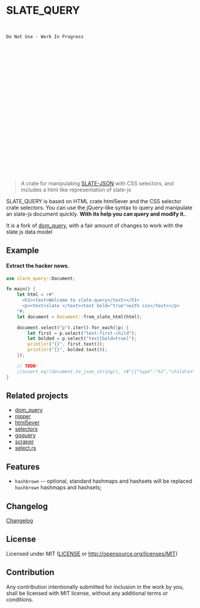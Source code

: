 
# SLATE_QUERY



```


Do Not Use - Work In Progress



























```


> A crate for manipulating [SLATE-JSON](https://github.com/cameronbraid/slate_query) with CSS selectors, and includes a html like representation of slate-js

SLATE_QUERY is based on HTML crate html5ever and the CSS selector crate selectors. You can use the jQuery-like syntax to query and manipulate an slate-js document quickly. **With its help you can query and modify it.**.

It is a fork of [dom_query](https://github.com/niklak/dom_query), with a fair amount of changes to work with the slate js data model

## Example

#### Extract the hacker news.

```rust
use slare_query::Document;

fn main() {
    let html = r#"
      <h1><text>Welcome to slate-query</text></h1>
      <p><text>slate </text><text bold="true">with css</text></p>
    "#;
    let document = Document::from_slate_html(html);

    document.select("p").iter().for_each(|p| {
        let first = p.select("text:first-child");
        let bolded = p.select("text[bold=true]");
        println!("{}", first.text());
        println!("{}", bolded.text());
    });

    // TODO!
    //assert_eq!(document.to_json_string(), r#"[{"type":"h1","children":[{"text":"Welcome to slate-query"}]},{"type":"p","children":[{"text":"slate "}, {"bold":true,"text":"with css"}]}]"#)
}
```


## Related projects

* [dom_query](https://github.com/niklak/dom_query)
* [nipper](https://crates.io/crates/nipper)
* [html5ever](https://crates.io/crates/html5ever)
* [selectors](https://crates.io/crates/selectors)
* [goquery](https://godoc.org/github.com/PuerkitoBio/goquery)
* [scraper](https://crates.io/crates/scraper)
* [select.rs](https://crates.io/crates/select)


## Features

- `hashbrown` -- optional, standard hashmaps and hashsets will be replaced `hashbrown` hashmaps and hashsets;

## Changelog
[Changelog](./CHANGELOG.md)

## License

Licensed under MIT ([LICENSE](LICENSE) or http://opensource.org/licenses/MIT)


## Contribution

Any contribution intentionally submitted for inclusion in the work by you, shall be
licensed with MIT license, without any additional terms or conditions.
